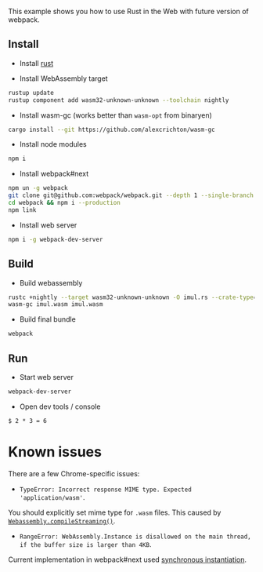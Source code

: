 This example shows you how to use Rust in the Web with future version of webpack.

## Install

* Install [rust](https://www.rust-lang.org/)

* Install WebAssembly target
```bash
rustup update
rustup component add wasm32-unknown-unknown --toolchain nightly
```

* Install wasm-gc (works better than `wasm-opt` from binaryen)
```bash
cargo install --git https://github.com/alexcrichton/wasm-gc
```

* Install node modules
```bash
npm i
```

* Install webpack#next

```bash
npm un -g webpack
git clone git@github.com:webpack/webpack.git --depth 1 --single-branch --branch next
cd webpack && npm i --production
npm link
```

* Install web server
```bash
npm i -g webpack-dev-server
```

## Build

* Build webassembly
```bash
rustc +nightly --target wasm32-unknown-unknown -O imul.rs --crate-type=cdylib
wasm-gc imul.wasm imul.wasm
```

* Build final bundle
```bash
webpack
```

## Run

* Start web server

```bash
webpack-dev-server
```

* Open dev tools / console

```
$ 2 * 3 = 6
```

# Known issues

There are a few Chrome-specific issues:

* `TypeError: Incorrect response MIME type. Expected 'application/wasm'`. 

You should explicitly set mime type for `.wasm` files. This caused by [`Webassembly.compileStreaming()`](https://developer.mozilla.org/en-US/docs/Web/JavaScript/Reference/Global_Objects/WebAssembly/compileStreaming).

* `RangeError: WebAssembly.Instance is disallowed on the main thread, if the buffer size is larger than 4KB`.

Current implementation in webpack#next used [synchronous instantiation](https://developer.mozilla.org/en-US/docs/Web/JavaScript/Reference/Global_Objects/WebAssembly/Instance). 